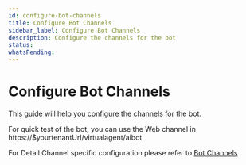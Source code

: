 ```yaml
---
id: configure-bot-channels
title: Configure Bot Channels
sidebar_label: Configure Bot Channels
description: Configure the channels for the bot
status: 
whatsPending: 
---
```


# Configure Bot Channels

This guide will help you configure the channels for the bot.

For quick test of the bot, you can use the Web channel in https://$yourtenantUrl/virtualagent/aibot

For Detail Channel specific configuration please refer to [Bot Channels](../bot-administration/channels/teams)
